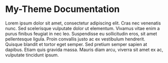 # My-Theme Documentation

Lorem ipsum dolor sit amet, consectetur adipiscing elit. Cras nec venenatis nunc. Sed scelerisque vulputate dolor ut elementum. Vivamus vitae enim a purus finibus feugiat in nec leo. Suspendisse eu sollicitudin eros, sit amet pellentesque ligula. Proin convallis justo ac ex vestibulum hendrerit. Quisque blandit et tortor eget semper. Sed pretium semper sapien at dapibus. Etiam quis gravida massa. Mauris diam arcu, viverra sit amet ex ac, vulputate tincidunt ipsum.

